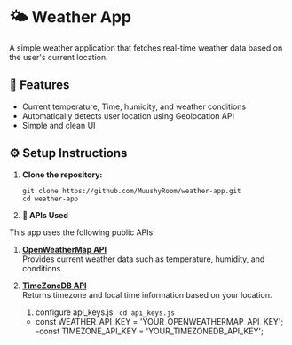 # 🌤️ Weather App

A simple weather application that fetches real-time weather data based on the user's current location.

## 🚀 Features

- Current temperature, Time, humidity, and weather conditions
- Automatically detects user location using Geolocation API
- Simple and clean UI

## ⚙️ Setup Instructions

1. **Clone the repository:**


   ```
   git clone https://github.com/MuushyRoom/weather-app.git
   cd weather-app
   ```

2. **🔌 APIs Used**
   
This app uses the following public APIs:

1. **[OpenWeatherMap API](https://openweathermap.org/)**  
   Provides current weather data such as temperature, humidity, and conditions.

2. **[TimeZoneDB API](https://timezonedb.com/)**  
   Returns timezone and local time information based on your location.

   1. configure api_keys.js
       ``` cd api_keys.js```
   - const WEATHER_API_KEY = 'YOUR_OPENWEATHERMAP_API_KEY';
   -const TIMEZONE_API_KEY = 'YOUR_TIMEZONEDB_API_KEY';
  

